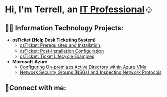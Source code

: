 <h1>Hi, I'm Terrell, an <a href="www.linkedin.com/in/terrell-williams-02bb61322">IT Professional</a>☺</h1>

<h2>👨‍💻 Information Technology Projects:</h2>

- <b>osTicket (Help Desk Ticketing System)</b>
  - [osTicket: Prerequisites and Installation](https://github.com/trell2025/osticket-prereqs)
  - [osTicket: Post-Installation Configuration](https://github.com/trell2025/post-install-config)
  - [osTicket: Ticket Lifecycle Examples](https://github.com/trell2025/ticket-lifecycleexamples)
- <b>Microsoft Azure</b>
  - [Configuring On-premises Active Directory within Azure VMs](https://github.com/trell2025/configure-ad)
  - [Network Security Groups (NSGs) and Inspecting Network Protocols](https://github.com//azure-network-protocols)

<h2>🤳Connect with me:</h2>





[linkedin]: www.linkedin.com/in/terrell-williams-02bb61322
